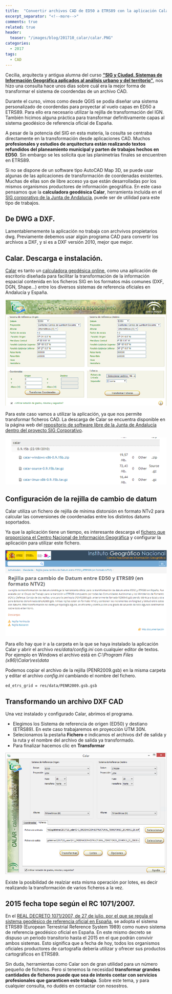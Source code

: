 ```yaml
---
title:  "Convertir archivos CAD de ED50 a ETRS89 con la aplicación Calar."
excerpt_separator: "<!--more-->"
comments: true
related: true
header:
  teaser: "/images/blog/201710_calar/calar.PNG"
categories: 
  - 2017
tags:
  - CAD
---
```


Cecilia, arquitecta y antigua alumna del curso  [**“SIG y Ciudad. Sistemas de Información Geográfica aplicados al análisis urbano y del territorio”**](/formacion), nos hizo una consulta hace unos días sobre cuál era la mejor forma de transformar el sistema de coordendas de un archivo CAD.

<!--more-->

Durante el curso, vimos como desde QGIS se podía diseñar una sistema personalizado de coordendas para proyectar al vuelo capas en ED50 a ETRS89. Para ello era necesario utilizar la rejilla de transformación del IGN. También hicimos alguna práctica para transformar definitivamente capas al sistema geodésico de referencia oficial de España.

A pesar de la potencia del SIG en esta materia, la cosulta se centraba directamente en la transformación desde aplicaciones CAD. Muchos **profesionales y estudios de arquitectura están realizando textos refundidos del planeamiento municipal y parten de trabajos hechos en ED50**. Sin embargo se les solicita que las planimetrías finales se encuentren en ETRS89.

Si no se dispone de un software tipo AutoCAD Map 3D, se puede usar algunas de las aplicaciones de transformación de coordenadas existentes. Muchas de ellas son de libre acceso ya que están desarrolladas por los mismos organismos productores de información geográfica. En este caso pensamos que la **calculadora geodésica Calar**, herramienta incluída en el [SIG corporativo de la Junta de Andalucía](http://www.juntadeandalucia.es/repositorio/usuario/listado/fichacompleta.jsf?idProyecto=679), puede ser de utilidad para este tipo de trabajos.

## De DWG a DXF.

Lamentablememente la aplicación no trabaja con archvivos propietarios dwg. Previamente debemos usar algún programa CAD para convertir los archivos a DXF, y si es a DXF versión 2010, mejor que mejor. 

## Calar. Descarga e instalación.

[Calar](http://www.juntadeandalucia.es/organismos/empleoempresaycomercio/areas/estadistica/cartografia/paginas/cliente-geodesia.html) es tanto un [calculadora geodésica online](http://www.juntadeandalucia.es/servicios/mapas/geodesiaclient/), como una aplicación de escritorio diseñada para facilitar la transformación de la información espacial contenida en los ficheros SIG en los formatos más comunes  (DXF, DGN, Shape...) entre los diversos sistemas de referencia oficiales en Andalucía y España.

![Calar. Calculadora geodésica online](/images/blog/201710_calar/servicio.PNG)

Para este caso vamos a utilizar la aplicación, ya que nos permite transformar ficheros CAD. La descarga de Calar se encuentra disponible en la página web del [repositorio de software libre de la Junta de Andalucía dentro del proyecto SIG Corporativo](http://www.juntadeandalucia.es/repositorio/usuario/peticiones/directaInfoBasica.jsf?linkDummyForm:_idcl=items_descarga:15:items_descarga:0:_id191&).

![Repositorio de software libre de la Junta de Andalucía dentro del proyecto SIG Corporativo](/images/blog/201710_calar/repositorio.PNG)

## Configuración de la rejilla de cambio de datum

Calar utiliza un fichero de rejilla de mínima distorsión en formato NTv2 para calcular las conversiones de coordenadas entre los distintos datums soportados. 

Ya que la aplicación tiene un tiempo, es interesante descarga el [fichero que proporciona el Centro Nacional de Información Geográfica](http://www.ign.es/web/ign/portal/gds-rejilla-cambio-datum) y configurar la aplicación para utilizar este fichero. 

![Descarga rejilla NTv2 IGN](/images/blog/201710_calar/rejilla.PNG)

Para ello hay que ir a la carpeta en la que se haya instalado la aplicación Calar y abrir el archivo *res/data/config.ini* con cualquier editor de textos.  Por ejemplo en Windows el archivo está en *C:\Program Files (x86)\Calar\res\data*

Podemos copiar el archivo de la rejilla (PENR2009.gsb) en la misma carpeta y editar el archivo *config.ini* cambiando el nombre del fichero.

	ed_etrs_grid = res/data/PENR2009.gsb.gsb

## Transformando un archivo DXF CAD

Una vez instalado y configurado Calar, abrimos el programa. 

- Elegimos los Sistema de referencia de origen (ED50) y destiano (ETRS89). En este caso trabajaremos en proyección UTM 30N.
- Selecionamos la pestaña **Fichero** e indicamos el archivos dxf de salida y la ruta y el nombre del archivo de salida ya transformado.
- Para finalizar hacemos clic en **Transformar**

![Calar. Ficheo DXF](/images/blog/201710_calar/dxf.PNG)

Existe la posibilidad de realziar esta misma operación por lotes, es decir realizando la transformación de varios ficheros a la vez. 

## 2015 fecha tope según el RC 1071/2007.

En el [REAL DECRETO 1071/2007, de 27 de julio, por el que se regula el sistema geodésico de referencia oficial en España](https://www.boe.es/buscar/doc.php?id=BOE-A-2007-15822), se adopta el sistema ETRS89 (European Terrestrial Reference System 1989) como nuevo sistema de referencia geodésico oficial en España. En este mismo decreto se dispuso un periodo transitorio hasta el 2015 en el que podrán convivir ambos sistemas. Esto significa que a fecha de hoy, todos los organismos oficiales productores de cartografía debería utilizar y ofrecer sus productos cartográficos en ETRS89. 

Sin duda, herramientas como Calar son de gran utilidad para un número pequeño de ficheros. Pero si tenemos la necesidad **transformar grandes cantidades de ficheros puede que sea de interés contar con servicios profesionales que garanticen este trabajo**. Sobre este tema, y para cualquier consulta, no dudéis en contactar con nosostros.
